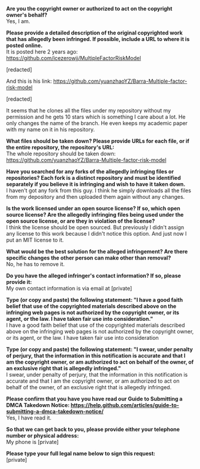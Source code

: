 **Are you the copyright owner or authorized to act on the copyright owner's behalf?**  
Yes, I am.

**Please provide a detailed description of the original copyrighted work that has allegedly been infringed. If possible, include a URL to where it is posted online.**  
It is posted here 2 years ago: https://github.com/icezerowjj/MultipleFactorRiskModel

[redacted]

And this is his link: https://github.com/yuanzhaoYZ/Barra-Multiple-factor-risk-model

[redacted]

It seems that he clones all the files under my repository without my permission and he gets 10 stars which is something I care about a lot. He only changes the name of the branch. He even keeps my academic paper with my name on it in his repository.

**What files should be taken down? Please provide URLs for each file, or if the entire repository, the repository's URL:**  
The whole repository should be taken down:  
https://github.com/yuanzhaoYZ/Barra-Multiple-factor-risk-model

**Have you searched for any forks of the allegedly infringing files or repositories? Each fork is a distinct repository and must be identified separately if you believe it is infringing and wish to have it taken down.**  
I haven't got any fork from this guy. I think he simply downloads all the files from my depository and then uploaded them again without any changes.

**Is the work licensed under an open source license? If so, which open source license? Are the allegedly infringing files being used under the open source license, or are they in violation of the license?**  
I think the license should be open sourced. But previously I didn't assign any license to this work because I didn't notice this option. And just now I put an MIT license to it.

**What would be the best solution for the alleged infringement? Are there specific changes the other person can make other than removal?**  
No, he has to remove it.

**Do you have the alleged infringer's contact information? If so, please provide it:**  
My own contact information is via email at [private]

**Type (or copy and paste) the following statement: "I have a good faith belief that use of the copyrighted materials described above on the infringing web pages is not authorized by the copyright owner, or its agent, or the law. I have taken fair use into consideration."**  
I have a good faith belief that use of the copyrighted materials described above on the infringing web pages is not authorized by the copyright owner, or its agent, or the law. I have taken fair use into consideration

**Type (or copy and paste) the following statement: "I swear, under penalty of perjury, that the information in this notification is accurate and that I am the copyright owner, or am authorized to act on behalf of the owner, of an exclusive right that is allegedly infringed."**  
I swear, under penalty of perjury, that the information in this notification is accurate and that I am the copyright owner, or am authorized to act on behalf of the owner, of an exclusive right that is allegedly infringed.

**Please confirm that you have you have read our Guide to Submitting a DMCA Takedown Notice: https://help.github.com/articles/guide-to-submitting-a-dmca-takedown-notice/**  
Yes, I have read it.

**So that we can get back to you, please provide either your telephone number or physical address:**  
My phone is [private]

**Please type your full legal name below to sign this request:**  
[private]
